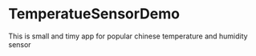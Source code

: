 # TemperatueSensorDemo
This is small and timy app for popular chinese temperature and humidity sensor
